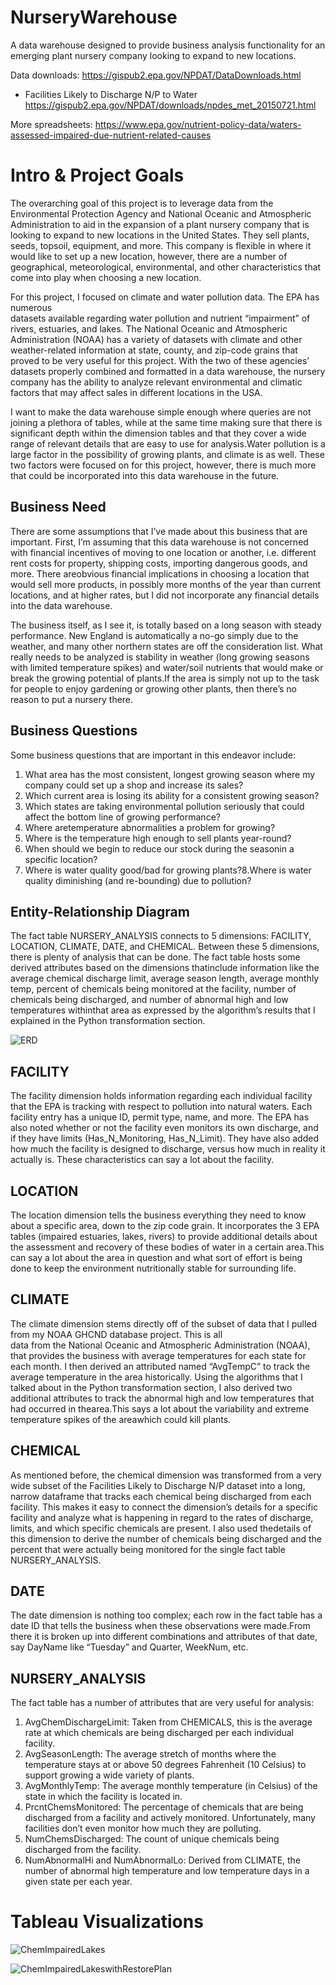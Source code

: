 # NurseryWarehouse
A data warehouse designed to provide business analysis functionality for an emerging plant nursery company looking to expand to new locations.

Data downloads: https://gispub2.epa.gov/NPDAT/DataDownloads.html

- Facilities Likely to Discharge N/P to Water
https://gispub2.epa.gov/NPDAT/downloads/npdes_met_20150721.html

More spreadsheets:
https://www.epa.gov/nutrient-policy-data/waters-assessed-impaired-due-nutrient-related-causes

# Intro & Project Goals
The overarching goal of this project is to leverage data from the Environmental Protection Agency
and National Oceanic and Atmospheric Administration to aid in the expansion of a plant nursery 
company that is looking to expand to new locations in the United States.  They sell plants, seeds, 
topsoil, equipment, and more.  This company is flexible in where it would like to set up a new 
location, however, there are a number of geographical, meteorological, environmental, and other 
characteristics that come into play when choosing a new location.  

For this project, I focused on climate and water pollution data. The  EPA  has  numerous  
datasets  available  regarding  water  pollution  and  nutrient “impairment” of rivers, 
estuaries, and lakes.  The National Oceanic and Atmospheric Administration (NOAA) has a 
variety of datasets with climate and other weather-related information at state, county, 
and zip-code grains that proved to be very useful for this project. With the two of these 
agencies’ datasets properly combined and formatted in a data warehouse, the nursery company 
has the ability to analyze relevant environmental and climatic factors that may affect sales 
in different locations in the USA.

I want to make the data warehouse simple enough where queries are not joining a plethora of 
tables, while at the same time making sure that there is significant depth within the 
dimension tables and that they cover a wide range of relevant details that are easy to use 
for analysis.Water pollution is a large factor in the possibility of growing plants, and 
climate is as well. These two factors were focused on for this project, however, there is 
much more that could be incorporated into this data warehouse in the future.

## Business Need
There are some assumptions that I’ve made about this business that are important.  First, I’m 
assuming that this data warehouse is not concerned with financial incentives of moving to one 
location or another, i.e. different rent costs for property, shipping costs, importing  dangerous
goods,  and  more.    There areobvious  financial  implications  in choosing a location that 
would sell more products, in possibly more months of the year than current locations, and at 
higher rates, but I did not incorporate any financial details into the data warehouse.
  
The business itself, as I see it, is totally based on a long season with steady performance. 
New England is automatically a no-go simply due to the weather, and many other northern states 
are off the consideration list.  What really needs to be analyzed is stability in weather 
(long growing seasons with limited temperature spikes) and water/soil nutrients that would 
make or break the growing potential of plants.If the area is simply not up to the task for 
people to enjoy gardening or growing other plants, then there’s no reason to put a nursery there. 

## Business Questions
Some business questions that are important in this endeavor include:
 1. What area has the most consistent, longest growing season where my company could set up a shop and increase its sales?
 2. Which current area is losing its ability for a consistent growing season?
 3. Which states are taking environmental pollution seriously that could affect the bottom line of growing performance?
 4. Where aretemperature abnormalities a problem for growing?
 5. Where is the temperature high enough to sell plants year-round?
 6. When should we begin to reduce our stock during the seasonin a specific location?
 7. Where is water quality good/bad for growing plants?8.Where is water quality diminishing (and re-bounding) due to pollution?

## Entity-Relationship Diagram

The fact table NURSERY_ANALYSIS connects to 5 dimensions: FACILITY, LOCATION, CLIMATE, DATE, 
and CHEMICAL.  Between these 5 dimensions, there is plenty of analysis that can be done. 
The fact table hosts some derived attributes based on the dimensions thatinclude information 
like the average chemical discharge limit, average season length, average monthly temp, percent 
of chemicals being monitored at the facility, number of chemicals being discharged, and number 
of abnormal high and low temperatures withinthat area as expressed by the algorithm’s results 
that I explained in the Python transformation section.

![ERD](./docs/nurseryERD.png)

## FACILITY
The facility dimension holds information regarding each individual facility that the EPA is tracking with respect 
to pollution into natural waters.  Each facility entry has a unique ID, permit type, name, and more.  The EPA has also noted 
whether or not the facility even monitors its own discharge, and if they have limits (Has_N_Monitoring, Has_N_Limit). 
They have also added how much the facility is designed to discharge, versus how much in reality it actually is. 
These characteristics can say a lot about the facility.

## LOCATION 
The location dimension tells the business everything they need 
to know about a specific area, down to the zip code grain.  It incorporates the 3 EPA tables (impaired estuaries, lakes, rivers) 
to provide additional details about the assessment and recovery of these bodies of water in a certain area.This can say a lot 
about the area in question and what sort of effort is being done to keep the environment nutritionally stable for surrounding life.

## CLIMATE 
The climate dimension stems directly off of the subset of data that I pulled from my NOAA GHCND database  project. This  is  all  
data  from  the  National  Oceanic  and  Atmospheric Administration (NOAA), that provides the business with average temperatures 
for each state for each month.  I then derived an attributed named “AvgTempC” to track the average temperature in the area 
historically.  Using the algorithms that I talked about in the Python transformation section, I also derived two additional 
attributes to track the abnormal high and low temperatures that had occurred in thearea.This says a lot about the variability 
and extreme temperature spikes of the areawhich could kill plants.

## CHEMICAL
As mentioned before, the chemical dimension was 
transformed from a very wide subset of the Facilities Likely to Discharge N/P dataset into a long, narrow dataframe 
that tracks each chemical being discharged from each facility.  This makes it easy to connect the dimension’s details 
for a specific facility and analyze what is happening in regard to the rates of discharge, limits, and which specific 
chemicals are present.  I also used thedetails of this dimension to derive the number of chemicals being discharged and 
the percent that were actually being monitored for the single fact table NURSERY_ANALYSIS.

## DATE
The date dimension is nothing too complex; each row in the fact table has a date ID that tells the business when these 
observations were made.From there it is broken up into different combinations and attributes of that date, say DayName 
like “Tuesday” and Quarter, WeekNum, etc.

## NURSERY_ANALYSIS
The fact table has a number of attributes that are very useful for analysis:

1. AvgChemDischargeLimit: Taken from CHEMICALS, this is the average rate at which chemicals are being discharged per each individual facility.
2. AvgSeasonLength: The average stretch of months where the temperature stays at or above 50 degrees Fahrenheit (10 Celsius) to support growing a wide variety of plants.
3. AvgMonthlyTemp: The average monthly temperature (in Celsius) of the state in which the facility is located in.
4. PrcntChemsMonitored: The percentage of chemicals that are being discharged from a facility and actively monitored.  Unfortunately, many facilities don’t even monitor how much they are polluting.
5. NumChemsDischarged: The count of unique chemicals being discharged from the facility.
6. NumAbnormalHi and NumAbnormalLo: Derived  from  CLIMATE,  the  number  of  abnormal  high  temperature  and  low temperature days in a given state per each year.

# Tableau Visualizations
![ChemImpairedLakes](./vis/Lakes_Impaired_Prct.png)

![ChemImpairedLakeswithRestorePlan](./vis/Lakes_Impaired_Restoration_Prct.png)
